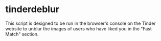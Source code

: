 # tinderdeblur
This script is designed to be run in the browser's console on the Tinder website to unblur the images of users who have liked you in the "Fast Match" section. 
